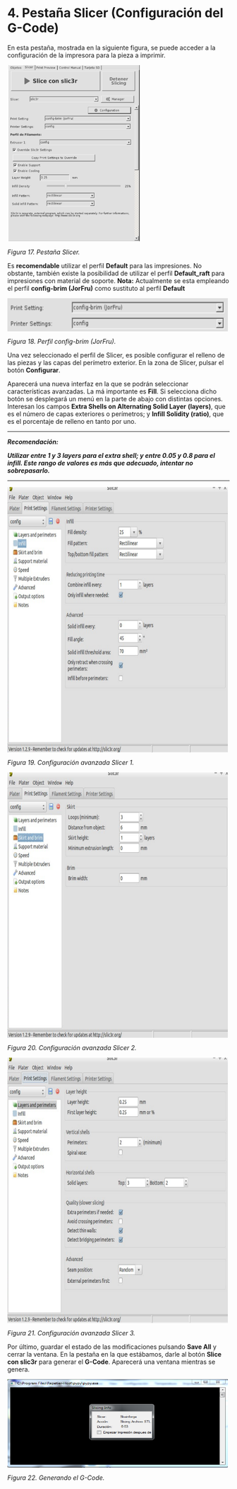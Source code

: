 # 4. Pestaña Slicer (Configuración del G-Code)

En esta pestaña, mostrada en la siguiente figura, se puede acceder a la configuración de la impresora para la pieza a imprimir.

<img src="image02.png" alt="1" height="400" width="300" align="middle">

*Figura 17. Pestaña Slicer.*

Es **recomendable** utilizar el perfil **Default** para las impresiones. No obstante, también existe la posibilidad de utilizar el perfil **Default_raft** para impresiones con material de soporte.
**Nota:**
Actualmente se esta empleando el perfil **config-brim (JorFru)** como sustituto al perfil **Default**
 
<img src="image03.png" alt="2" height="75" width="500" align="middle">

*Figura 18. Perfil config-brim (JorFru).*

Una vez seleccionado el perfil de Slicer, es posible configurar el relleno de las piezas y las capas del perímetro exterior. En la zona de Slicer, pulsar el botón **Configurar**.

Aparecerá una nueva interfaz en la que se podrán seleccionar características avanzadas. La má importante es **Fill**. Si selecciona dicho botón se desplegará un menú en la parte de abajo con distintas opciones. Interesan los campos **Extra Shells on Alternating Solid Layer** **(layers)**, que es el número de capas exteriores o perímetros; y **Infill Solidity (ratio)**, que es el porcentaje de relleno en tanto por uno.



---



***Recomendación:***

***Utilizar entre 1 y 3 layers para el extra shell; y entre 0.05 y 0.8 para el infill. Este rango de valores es más que adecuado, intentar no sobrepasarlo.***


---


 
<img src="image04.png" alt="3" height="600" width="500" align="middle">

*Figura 19. Configuración avanzada Slicer 1.*

<img src="image05.png" alt="3" height="600" width="500" align="middle">

*Figura 20. Configuración avanzada Slicer 2.*

<img src="image06.png" alt="3" height="600" width="500" align="middle">

*Figura 21. Configuración avanzada Slicer 3.*

Por último, guardar el estado de las modificaciones pulsando **Save All** y cerrar la ventana. En la pestaña en la que estábamos, darle al botón **Slice con slic3r** para generar el **G-Code**. Aparecerá una ventana mientras se genera.

<img src="4.png" alt="4" height="200" width="500" align="middle">
 
*Figura 22. Generando el G-Code.*

